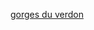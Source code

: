 [gorges du verdon](https://www.google.com/url?sa=i&url=https%3A%2F%2Flesgorgesduverdon.fr%2Fgorges-du-verdon%2F&psig=AOvVaw2FJVry5XgBpJ2rhKa7xb_S&ust=1696944207096000&source=images&cd=vfe&opi=89978449&ved=0CBEQjRxqFwoTCPDZ_viH6YEDFQAAAAAdAAAAABA)